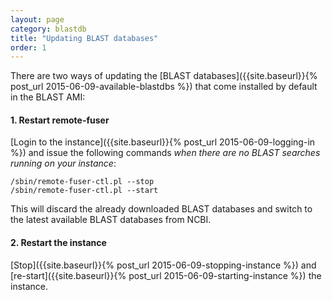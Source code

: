 ```yaml
---
layout: page
category: blastdb
title: "Updating BLAST databases"
order: 1
---
```


There are two ways of updating the [BLAST databases]({{site.baseurl}}{% post_url 2015-06-09-available-blastdbs %}) 
that come installed by default in the BLAST AMI:


#### 1. Restart remote-fuser
[Login to the instance]({{site.baseurl}}{% post_url 2015-06-09-logging-in %}) and issue the following commands *when there are no BLAST searches running on your instance*:

    /sbin/remote-fuser-ctl.pl --stop
    /sbin/remote-fuser-ctl.pl --start

This will discard the already downloaded BLAST databases and switch to the latest available BLAST databases from NCBI.

#### 2. Restart the instance
[Stop]({{site.baseurl}}{% post_url 2015-06-09-stopping-instance %}) and [re-start]({{site.baseurl}}{% post_url 2015-06-09-starting-instance %}) the instance.
